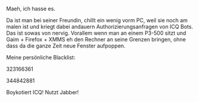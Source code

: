<html><body><p>Maeh, ich hasse es.</p><p>Da ist man bei seiner Freundin, chillt ein wenig vorm PC, weil sie noch am malen ist und kriegt dabei andauern Authorizierungsanfragen von ICQ Bots. Das ist sowas von nervig. Vorallem wenn man an einem P3-500 sitzt und Gaim + Firefox + XMMS eh den Rechner an seine Grenzen bringen, ohne dass da die ganze Zeit neue Fenster aufpoppen.</p><p>Meine persönliche Blacklist:<br>

323166361<br>

344842881</p><p>Boykotiert ICQ! Nutzt Jabber!</p></body></html>